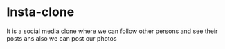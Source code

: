 # Insta-clone
It is a social media clone where we can follow other persons and see their posts ans also we can post our photos

